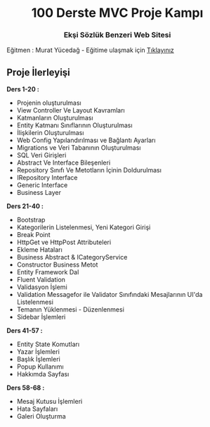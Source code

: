 <h1 align="center">100 Derste MVC Proje Kampı</h1>
<h3 align="center">Ekşi Sözlük Benzeri Web Sitesi</h3>
<p>Eğitmen : Murat Yücedağ - Eğitime ulaşmak için  <a href="https://www.youtube.com/watch?v=yFToRUL6h8A&list=PLKnjBHu2xXNNQJehhCg--CzQQMHXTsFAb">Tıklayınız</a></p>

<h2>Proje İlerleyişi</h2>
<b>Ders 1-20 :</b>
<ul>
  <li>Projenin oluşturulması</li>
  <li>View Controller Ve Layout Kavramları</li>
  <li>Katmanların Oluşturulması</li>
  <li>Entity Katmanı Sınıflarının Oluşturulması</li>
  <li>İlişkilerin Oluşturulması</li>
  <li>Web Config Yapılandırılması ve Bağlantı Ayarları</li>
  <li>Migrations ve Veri Tabanının Oluşturulması</li>
  <li>SQL Veri Girişleri</li>
  <li>Abstract Ve Interface Bileşenleri</li>
  <li>Repository Sınıfı Ve Metotların İçinin Doldurulması</li>
  <li>IRepository Interface</li>
  <li>Generic Interface</li>
  <li>Business Layer</li>
</ul>  

<b>Ders 21-40 :</b>
<ul>
  <li>Bootstrap</li>
  <li>Kategorilerin Listelenmesi, Yeni Kategori Girişi</li>
  <li>Break Point</li>
  <li>HttpGet ve HttpPost Attributeleri</li>
  <li>Ekleme Hataları</li>
  <li>Business Abstract & ICategoryService</li>
  <li>Constructor Business Metot</li>
  <li>Entity Framework Dal</li>
  <li>Fluent Validation</li>
  <li>Validasyon İşlemi</li>
  <li>Validation Messagefor ile Validator Sınıfındaki Mesajlarının UI'da Listelenmesi</li>
  <li>Temanın Yüklenmesi - Düzenlenmesi</li>
  <li>Sidebar İşlemleri</li>
</ul> 

<b>Ders 41-57 :</b>
<ul>
  <li>Entity State Komutları</li>
  <li>Yazar İşlemleri</li>
  <li>Başlık İşlemleri</li>
  <li>Popup Kullanımı</li>
  <li>Hakkımda Sayfası</li>
</ul>
 
<b>Ders 58-68 :</b>
<ul>
  <li>Mesaj Kutusu İşlemleri</li>
  <li>Hata Sayfaları</li>
  <li>Galeri Oluşturma</li>
</ul>
